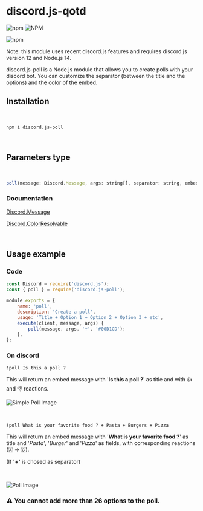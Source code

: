 # discord.js-qotd

![npm](https://img.shields.io/npm/v/discord.js-qotd)
![NPM](https://img.shields.io/npm/l/discord.js-qotd)

![npm](https://img.shields.io/npm/dt/discord.js-qotd)

Note: this module uses recent discord.js features and requires discord.js version 12 and Node.js 14.

discord.js-poll is a Node.js module that allows you to create polls with your discord bot. You can customize the separator (between the title and the options) and the color of the embed.

## Installation 

<br>

```
npm i discord.js-poll
```

<br>

## Parameters type

<br>

```JavaScript
poll(message: Discord.Message, args: string[], separator: string, embedColor: Discord.ColorResolvable)
```

### Documentation 

[Discord.Message](https://discord.js.org/#/docs/main/stable/class/Message)

[Discord.ColorResolvable](https://discord.js.org/#/docs/main/stable/typedef/ColorResolvable)

<br>

## Usage example

### Code

```JavaScript
const Discord = require('discord.js');
const { poll } = require('discord.js-poll');

module.exports = {
	name: 'poll',
	description: 'Create a poll',
	usage: 'Title + Option 1 + Option 2 + Option 3 + etc',
	execute(client, message, args) {
		poll(message, args, '+', '#00D1CD');
	},
};
```

### On discord

```
!poll Is this a poll ?
```

This will return an embed message with '**Is this a poll ?**' as title and with 👍 and 👎 reactions.

![Simple Poll Image](https://cdn.discordapp.com/attachments/417731712135725066/834428865342472212/unknown.png)

<br>

```
!poll What is your favorite food ? + Pasta + Burgers + Pizza
```

This will return an embed message with '**What is your favorite food ?**' as title and '*Pasta*', '*Burger*' and '*Pizza*' as fields, with corresponding reactions (🇦 => 🇨).

(If **'+'** is chosed as separator)

<br>

![Poll Image](https://cdn.discordapp.com/attachments/417731712135725066/834428463616229456/unknown.png)

### ⚠️ You cannot add more than 26 options to the poll. 